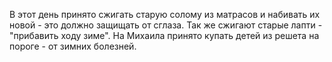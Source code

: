 В этот день принято сжигать старую солому из матрасов и набивать их новой - это должно защищать от сглаза. Так же сжигают старые лапти - "прибавить ходу зиме".
На Михаила принято купать детей из решета на пороге - от зимних болезней.
